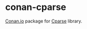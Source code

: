 # conan-cparse

[Conan.io](https://conan.io) package for [Cparse](https://github.com/cparse/cparse) library.

